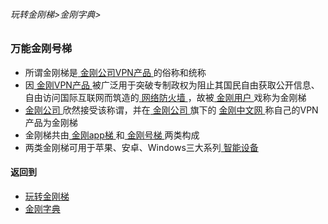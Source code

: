 ###### 玩转金刚梯>金刚字典>

### 万能金刚号梯

- 所谓金刚梯是[ 金刚公司VPN产品 ]()的俗称和统称
- 因[ 金刚VPN产品 ]()被广泛用于突破专制政权为阻止其国民自由获取公开信息、自由访问国际互联网而筑造的[ 网络防火墙 ]()，故被[ 金刚用户 ]()戏称为金刚梯
- [ 金刚公司 ]()欣然接受该称谓，并在[ 金刚公司 ]()旗下的 [ 金刚中文网 ]()称自己的VPN产品为金刚梯
- 金刚梯共由[ 金刚app梯 ]()和[ 金刚号梯 ]()两类构成
- 两类金刚梯可用于苹果、安卓、Windows三大系列[ 智能设备 ]()


#### 返回到
- [玩转金刚梯](https://github.com/a2zitpro/web/blob/master/LadderFree/main.md)
- [金刚字典](https://github.com/a2zitpro/web/blob/master/LadderFree/kkDictionary/kkDictionary.md)

